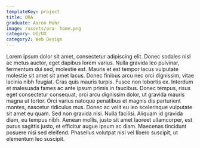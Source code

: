 ```yaml
---
templateKey: project
title: ORA
graduate: Aaron Mohr
image: /assets/ora- home.png
category: UI/UX
category2: Web Design
---
```

Lorem ipsum dolor sit amet, consectetur adipiscing elit. Donec sodales nisl ac metus auctor, eget dapibus lorem varius. Nulla gravida leo pulvinar, fermentum dui sed, molestie est. Mauris et est tempor lacus vulputate molestie sit amet sit amet lacus. Donec finibus arcu nec orci dignissim, vitae lacinia nibh feugiat. Cras quis mauris turpis. Fusce non lobortis ex. Interdum et malesuada fames ac ante ipsum primis in faucibus. Donec tempus, risus eget consectetur consequat, orci arcu dignissim dolor, ut gravida mauris magna ut tortor. Orci varius natoque penatibus et magnis dis parturient montes, nascetur ridiculus mus. Donec ac velit eu leo scelerisque vulputate sit amet eu quam. Sed non gravida nisi. Nulla facilisi. Aliquam id gravida diam, eu tempus nibh. Aenean mollis, justo sit amet laoreet ullamcorper, est purus sagittis justo, et efficitur augue ipsum ac diam. Maecenas tincidunt posuere nisi sed eleifend. Phasellus volutpat nisl vel libero suscipit, ut elementum leo suscipit.
